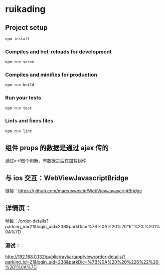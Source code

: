 # ruikading

## Project setup

```js
npm install
```

### Compiles and hot-reloads for development

```js
npm run serve
```

### Compiles and minifies for production

```bash
npm run build
```

### Run your tests

```js
npm run test
```

### Lints and fixes files

```js
npm run lint
```

## 组件 props 的数据是通过 ajax 传的

通过v-if做个判断，有数据之后在加载组件

## 与 ios 交互：WebViewJavascriptBridge

链接：https://github.com/marcuswestin/WebViewJavascriptBridge

## 详情页：

参数：/order-details?parking_id=21&login_uid=238&parkDic=%7B%0A%20%20"6"%20:%201%0A%7D

### 测试：

http://192.168.0.132/public/raykartapp/view/order-details/?parking_id=21&login_uid=238&parkDic=%7B%0A%20%20%226%22%20:%201%0A%7D